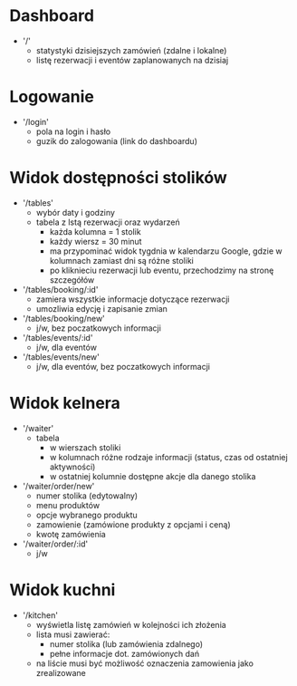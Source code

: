 # Dashboard

* '/'
    - statystyki dzisiejszych zamówień (zdalne i lokalne)
    - listę rezerwacji i eventów zaplanowanych na dzisiaj

# Logowanie

* '/login'
    - pola na login i hasło
    - guzik do zalogowania (link do dashboardu)

# Widok dostępności stolików

* '/tables'
    - wybór daty i godziny
    - tabela z lstą rezerwacji oraz wydarzeń
        - każda kolumna = 1 stolik
        - każdy wiersz = 30 minut
        - ma przypominać widok tygdnia w kalendarzu Google, gdzie w kolumnach zamiast dni są różne stoliki
        - po kliknieciu rezerwacji lub eventu, przechodzimy na stronę szczegółów
* '/tables/booking/:id'
    - zamiera wszystkie informacje dotyczące rezerwacji 
    - umozliwia edycję i zapisanie zmian
* '/tables/booking/new'
    - j/w, bez poczatkowych informacji
* '/tables/events/:id'
    - j/w, dla eventów
* '/tables/events/new'
    - j/w, dla eventów, bez poczatkowych informacji

# Widok kelnera

* '/waiter'
    - tabela
      - w wierszach stoliki
      - w kolumnach różne rodzaje informacji (status, czas od ostatniej aktywności)
      - w ostatniej kolumnie dostępne akcje dla danego stolika
* '/waiter/order/new'
    - numer stolika (edytowalny)
    - menu produktów
    - opcje wybranego produktu
    - zamowienie (zamówione produkty z opcjami i ceną)
    - kwotę zamówienia
* '/waiter/order/:id'
    - j/w

# Widok kuchni

* '/kitchen'
    - wyświetla listę zamówień w kolejności ich złożenia
    - lista musi zawierać:
      - numer stolika (lub zamówienia zdalnego)
      - pełne informacje dot. zamówionych dań
    - na liście musi być możliwość oznaczenia zamowienia jako zrealizowane